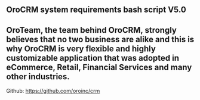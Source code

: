 OroCRM system requirements bash script V5.0
---------
OroTeam, the team behind OroCRM, strongly believes that no two business are alike and this is why OroCRM is very flexible and highly customizable application that was adopted in eCommerce, Retail, Financial Services and many other industries.
---------
Github: https://github.com/oroinc/crm
